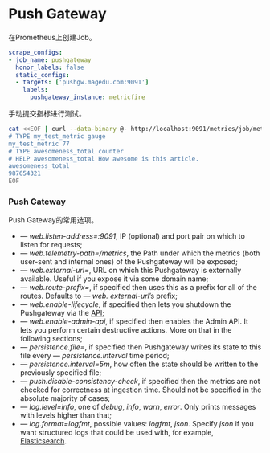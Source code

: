# Push Gateway



在Prometheus上创建Job。

```yaml
scrape_configs:
- job_name: pushgateway
  honor_labels: false
  static_configs:
  - targets: ['pushgw.magedu.com:9091']
    labels:
      pushgateway_instance: metricfire
```



手动提交指标进行测试。

```bash
cat <<EOF | curl --data-binary @- http://localhost:9091/metrics/job/metricfire/instance/article
# TYPE my_test_metric gauge
my_test_metric 77
# TYPE awesomeness_total counter
# HELP awesomeness_total How awesome is this article.
awesomeness_total 
987654321
EOF
```



### Push Gateway

Push Gateway的常用选项。

- *— web.listen-address=:9091*, IP (optional) and port pair on which to listen for requests;
- *— web.telemetry-path=/metrics*, the Path under which the metrics (both user-sent and internal ones) of the Pushgateway will be exposed;
- *— web.external-url=*, URL on which this Pushgateway is externally available. Useful if you expose it via some domain name;
- *— web.route-prefix=*, if specified then uses this as a prefix for all of the routes. Defaults to *— web. external-url*’s prefix;
- *— web.enable-lifecycle*, if specified then lets you shutdown the Pushgateway via the [API](https://github.com/prometheus/pushgateway#management-api);
- *— web.enable-admin-api*, if specified then enables the Admin API. It lets you perform certain destructive actions. More on that in the following sections;
- *— persistence.file=*, if specified then Pushgateway writes its state to this file every *— persistence.interval* time period;
- *— persistence.interval=5m*, how often the state should be written to the previously specified file;
- *— push.disable-consistency-check*, if specified then the metrics are not checked for correctness at ingestion time. Should not be specified in the absolute majority of cases;
- *— log.level=info*, one of *debug*, *info*, *warn*, *error*. Only prints messages with levels higher than that;
- *— log.format=logfmt*, possible values: *logfmt*, *json*. Specify *json* if you want structured logs that could be used with, for example, [Elasticsearch](https://www.elastic.co/).
